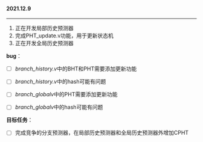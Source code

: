 #### 2021.12.9

---

1. 正在开发局部历史预测器
2. 完成PHT_update.v功能，用于更新状态机
3. 正在开发全局历史预测器



**bug**：

- [ ] *branch_history.v*中的BHT和PHT需要添加更新功能
- [ ] *branch_history.v*中的hash可能有问题
- [ ] *branch_globalv*中的PHT需要添加更新功能
- [ ] *branch_globalv*中的hash可能有问题



**目标任务**：

- [ ] 完成竞争的分支预测器，在局部历史预测器和全局历史预测器外增加CPHT

